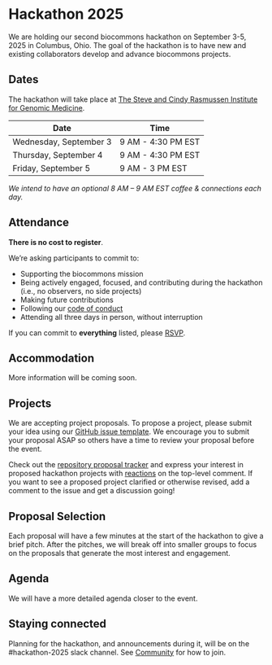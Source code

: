 # Hackathon 2025

We are holding our second biocommons hackathon on September 3-5, 2025 in Columbus, Ohio.
The goal of the hackathon is to have new and existing collaborators develop and advance
biocommons projects.

## Dates

The hackathon will take place at
[The Steve and Cindy Rasmussen Institute for Genomic Medicine](https://g.co/kgs/omrj1Pv).

| Date | Time |
| ---- | ---- |
| Wednesday, September 3 | 9 AM - 4:30 PM EST |
| Thursday, September 4 | 9 AM - 4:30 PM EST |
| Friday, September 5 | 9 AM - 3 PM EST |

_We intend to have an optional 8 AM – 9 AM EST coffee & connections each day._

## Attendance

**There is no cost to register**.

We’re asking participants to commit to:

- Supporting the biocommons mission
- Being actively engaged, focused, and contributing during the hackathon (i.e., no observers, no side projects)
- Making future contributions
- Following our [code of conduct](../community/code-of-conduct.md)
- Attending all three days in person, without interruption

If you can commit to **everything** listed, please [RSVP](https://forms.gle/UX8oRzGbUJL3LTiYA).

## Accommodation

More information will be coming soon.

## Projects

We are accepting project proposals. To propose a project, please submit your idea using
our [GitHub issue template](https://github.com/biocommons/hackathon/issues/new?template=hackathon-proposal.yml).
We encourage you to submit your proposal ASAP so others have a time to review your
proposal before the event.

Check out the [repository proposal tracker](https://github.com/biocommons/hackathon/issues?q=is%3Aissue%20state%3Aopen%20label%3A%22hackathon%202025%22)
and express your interest in proposed hackathon projects with
[reactions](https://github.blog/news-insights/product-news/add-reactions-to-pull-requests-issues-and-comments/)
on the top-level comment. If you want to see a proposed project clarified or otherwise
revised, add a comment to the issue and get a discussion going!

## Proposal Selection

Each proposal will have a few minutes at the start of the hackathon to give a brief pitch.
After the pitches, we will break off into smaller groups to focus on the proposals that
generate the most interest and engagement.

## Agenda

We will have a more detailed agenda closer to the event.

## Staying connected

Planning for the hackathon, and announcements during it, will be on the #hackathon-2025
slack channel.  See [Community](../community/getting-connected.md) for how to join.
